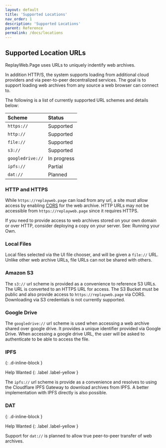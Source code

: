 ```yaml
---
layout: default
title: 'Supported Locations'
nav_order: 1
description: 'Supported Locations'
parent: Reference
permalink: /docs/locations
---
```


## Supported Location URLs

ReplayWeb.Page uses URLs to uniquely indentify web archives.

In addition HTTP/S, the system supports loading from additional cloud providers
and via peer-to-peer decentralized services. The goal is to support loading
web archives from any source a web browser can connect to.

The following is a list of currently supported URL schemes and details below:


| Scheme           | Status      |
|:-----------------|:------------|
| `https://`       | <span class="d-inline-block p-2 mr-1 v-align-middle bg-green-000"> Supported   |
| `http://`        | <span class="d-inline-block p-2 mr-1 v-align-middle bg-green-000"> Supported   |
| `file://`        | <span class="d-inline-block p-2 mr-1 v-align-middle bg-green-000"> Supported   |
| `s3://`          | <span class="d-inline-block p-2 mr-1 v-align-middle bg-green-000"> Supported   |
| `googledrive://` | <span class="d-inline-block p-2 mr-1 v-align-middle bg-yellow-000"> In progress |
| `ipfs://`        | <span class="d-inline-block p-2 mr-1 v-align-middle bg-yellow-000"> Partial     |
| `dat://`         | <span class="d-inline-block p-2 mr-1 v-align-middle text-grey-lt-000 bg-purple-000"> Planned     |


### HTTP and HTTPS

While `https://replayweb.page` can load from any url, a site must allow access by enabling [CORS](https://developer.mozilla.org/en-US/docs/Web/HTTP/CORS)
for the web archive. HTTP URLs may not be accessible from `https://replayweb.page` since it requires HTTPS.

If you need to provide access to web archives stored on your own domain or over HTTP, consider
deploying a copy on your server. See: Running your Own.

### Local Files

Local files selected via the UI file chooser, and will be given a `file://` URL.
Unlike other web archive URLs, file URLs can not be shared with others.


### Amazon S3

The `s3://` url scheme is provided as a convenience to reference S3 URLs. The URL is converted to an HTTPS URL for access.
The S3 Bucket must be public and also provide access to `https://replayweb.page` via CORS.
Downloading via S3 credentials is not currently supported.


### Google Drive 

The `googledrive://` url scheme is used when accessing a web archive shared over google drive. It provides a unique identifier
provided via Google Drive. When accessing a google drive URL, the user will be asked to authenticate to be able to access the file.


### IPFS
{: .d-inline-block }

Help Wanted
{: .label .label-yellow }


The `ipfs://` url scheme is provide as a convenience and resolves to using the Cloudflare IPFS Gateway to download archives from IPFS.
A better implementation with IPFS directly is also possible.


### DAT
{: .d-inline-block }

Help Wanted
{: .label .label-yellow }

Support for `dat://` is planned to allow true peer-to-peer transfer of web archives.

